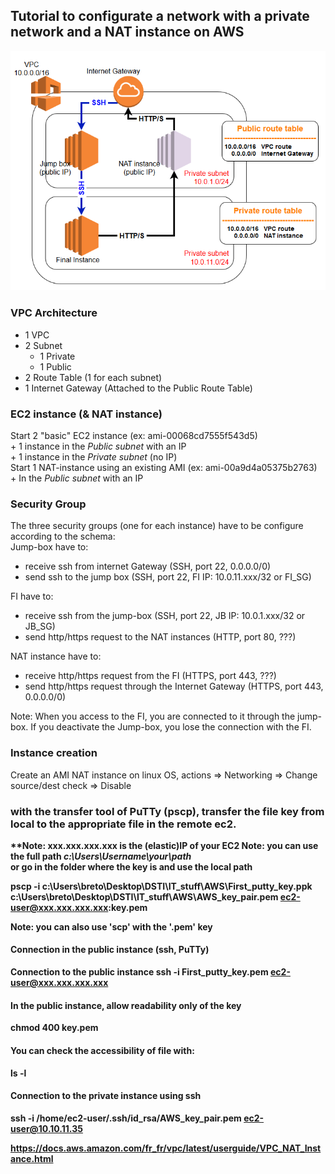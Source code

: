 ## Tutorial to configurate a network with a private network and a NAT instance on AWS

![Architecture](https://github.com/Cyril-Basquin/AWS/blob/master/Tutorials/Images/VPC_with_NAT_instance_JumpBox_FI.png)


### VPC Architecture
  + 1 VPC
  + 2 Subnet
      + 1 Private
      + 1 Public
  + 2 Route Table (1 for each subnet)
  + 1 Internet Gateway (Attached to the Public Route Table)


### EC2 instance (& NAT instance)
Start 2 "basic" EC2 instance (ex: ami-00068cd7555f543d5)  
    + 1 instance in the *Public subnet* with an IP  
    + 1 instance in the *Private subnet* (no IP)  
Start 1 NAT-instance using an existing AMI (ex: ami-00a9d4a05375b2763)  
    + In the *Public subnet* with an IP  


### Security Group
The three security groups (one for each instance) have to be configure according to the schema:  
Jump-box have to:
  - receive ssh from internet Gateway (SSH, port 22, 0.0.0.0/0)
  - send ssh to the jump box (SSH, port 22, FI IP: 10.0.11.xxx/32 or FI_SG)


FI have to:
  - receive ssh from the jump-box (SSH, port 22, JB IP: 10.0.1.xxx/32 or JB_SG)
  - send http/https request to the NAT instances (HTTP, port 80, ???)


NAT instance have to:
  - receive http/https request from the FI (HTTPS, port 443, ???)
  - send http/https request through the Internet Gateway (HTTPS, port 443, 0.0.0.0/0)


Note: When you access to the FI, you are connected to it through the jump-box. If you deactivate the Jump-box, you lose the connection with the FI.


### Instance creation
Create an AMI NAT  instance on linux OS, actions => Networking => Change source/dest check => Disable


### with the transfer tool of PuTTy (pscp), transfer the file key from local to the appropriate <b>file<b> in the remote ec2.  
**Note: xxx.xxx.xxx.xxx is the (elastic)IP of your EC2
**Note: you can use the full path _c:\Users\Username\your\path_  
        or go in the folder where the key is and use the local path**

pscp -i c:\Users\breto\Desktop\DSTI\IT_stuff\AWS\First_putty_key.ppk c:\Users\breto\Desktop\DSTI\IT_stuff\AWS\AWS_key_pair.pem ec2-user@xxx.xxx.xxx.xxx:key.pem

**Note**: you can also use 'scp' with the '.pem' key


#### Connection in the public instance (ssh, PuTTy)
Connection to the public instance
ssh -i First_putty_key.pem ec2-user@xxx.xxx.xxx.xxx


#### In the public instance, allow readability only of the key
chmod 400 key.pem  

#### You can check the accessibility of file with:
ls -l

#### Connection to the private instance using ssh
ssh -i /home/ec2-user/.ssh/id_rsa/AWS_key_pair.pem ec2-user@10.10.11.35


https://docs.aws.amazon.com/fr_fr/vpc/latest/userguide/VPC_NAT_Instance.html
